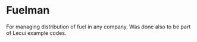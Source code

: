 # Fuelman
For managing distribution of fuel in any company. Was done also to be part of Lecui example codes.
